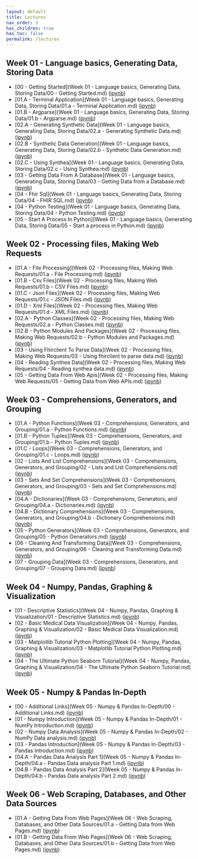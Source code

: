 ```yaml
---
layout: default
title: Lectures
nav_order: 3
has_children: true
has_toc: false
permalink: /lectures
---
```


## Week 01 - Language basics, Generating Data, Storing Data

* [00 - Getting Started](Week 01 - Language basics, Generating Data, Storing Data/00 - Getting Started.md) \([ipynb](https://github.com/BrianKolowitz/data-focused-python/blob/master/lectures/Week%2001%20-%20Language%20basics%2C%20Generating%20Data%2C%20Storing%20Data/00%20-%20Getting%20Started.ipynb)\)
* [01.A - Terminal Application](Week 01 - Language basics, Generating Data, Storing Data/01.a - Terminal Application.md) \([ipynb](https://github.com/BrianKolowitz/data-focused-python/blob/master/lectures/Week%2001%20-%20Language%20basics%2C%20Generating%20Data%2C%20Storing%20Data/01.a%20-%20Terminal%20Application.ipynb)\)
* [01.B - Argparse](Week 01 - Language basics, Generating Data, Storing Data/01.b - Argparse.md) \([ipynb](https://github.com/BrianKolowitz/data-focused-python/blob/master/lectures/Week%2001%20-%20Language%20basics%2C%20Generating%20Data%2C%20Storing%20Data/01.b%20-%20Argparse.ipynb)\)
* [02.A - Generating Synthetic Data](Week 01 - Language basics, Generating Data, Storing Data/02.a - Generating Synthetic Data.md) \([ipynb](https://github.com/BrianKolowitz/data-focused-python/blob/master/lectures/Week%2001%20-%20Language%20basics%2C%20Generating%20Data%2C%20Storing%20Data/02.a%20-%20Generating%20Synthetic%20Data.ipynb)\)
* [02.B - Synthetic Data Generation](Week 01 - Language basics, Generating Data, Storing Data/02.b - Synthetic Data Generation.md) \([ipynb](https://github.com/BrianKolowitz/data-focused-python/blob/master/lectures/Week%2001%20-%20Language%20basics%2C%20Generating%20Data%2C%20Storing%20Data/02.b%20-%20Synthetic%20Data%20Generation.ipynb)\)
* [02.C - Using Synthea](Week 01 - Language basics, Generating Data, Storing Data/02.c - Using Synthea.md) \([ipynb](https://github.com/BrianKolowitz/data-focused-python/blob/master/lectures/Week%2001%20-%20Language%20basics%2C%20Generating%20Data%2C%20Storing%20Data/02.c%20-%20Using%20Synthea.ipynb)\)
* [03 - Getting Data From A Database](Week 01 - Language basics, Generating Data, Storing Data/03 - Getting Data from a Database.md) \([ipynb](https://github.com/BrianKolowitz/data-focused-python/blob/master/lectures/Week%2001%20-%20Language%20basics%2C%20Generating%20Data%2C%20Storing%20Data/03%20-%20Getting%20Data%20from%20a%20Database.ipynb)\)
* [04 - Fhir Sql](Week 01 - Language basics, Generating Data, Storing Data/04 - FHIR SQL.md) \([ipynb](https://github.com/BrianKolowitz/data-focused-python/blob/master/lectures/Week%2001%20-%20Language%20basics%2C%20Generating%20Data%2C%20Storing%20Data/04%20-%20FHIR%20SQL.ipynb)\)
* [04 - Python Testing](Week 01 - Language basics, Generating Data, Storing Data/04 - Python Testing.md) \([ipynb](https://github.com/BrianKolowitz/data-focused-python/blob/master/lectures/Week%2001%20-%20Language%20basics%2C%20Generating%20Data%2C%20Storing%20Data/04%20-%20Python%20Testing.ipynb)\)
* [05 - Start A Process In Python](Week 01 - Language basics, Generating Data, Storing Data/05 - Start a process in Python.md) \([ipynb](https://github.com/BrianKolowitz/data-focused-python/blob/master/lectures/Week%2001%20-%20Language%20basics%2C%20Generating%20Data%2C%20Storing%20Data/05%20-%20Start%20a%20process%20in%20Python.ipynb)\)

## Week 02 - Processing files, Making Web Requests

* [01.A - File Processing](Week 02 - Processing files, Making Web Requests/01.a - File Processing.md) \([ipynb](https://github.com/BrianKolowitz/data-focused-python/blob/master/lectures/Week%2002%20-%20Processing%20files%2C%20Making%20Web%20Requests/01.a%20-%20File%20Processing.ipynb)\)
* [01.B - Csv Files](Week 02 - Processing files, Making Web Requests/01.b - CSV Files.md) \([ipynb](https://github.com/BrianKolowitz/data-focused-python/blob/master/lectures/Week%2002%20-%20Processing%20files%2C%20Making%20Web%20Requests/01.b%20-%20CSV%20Files.ipynb)\)
* [01.C - Json Files](Week 02 - Processing files, Making Web Requests/01.c - JSON Files.md) \([ipynb](https://github.com/BrianKolowitz/data-focused-python/blob/master/lectures/Week%2002%20-%20Processing%20files%2C%20Making%20Web%20Requests/01.c%20-%20JSON%20Files.ipynb)\)
* [01.D - Xml Files](Week 02 - Processing files, Making Web Requests/01.d - XML Files.md) \([ipynb](https://github.com/BrianKolowitz/data-focused-python/blob/master/lectures/Week%2002%20-%20Processing%20files%2C%20Making%20Web%20Requests/01.d%20-%20XML%20Files.ipynb)\)
* [02.A - Python Classes](Week 02 - Processing files, Making Web Requests/02.a - Python Classes.md) \([ipynb](https://github.com/BrianKolowitz/data-focused-python/blob/master/lectures/Week%2002%20-%20Processing%20files%2C%20Making%20Web%20Requests/02.a%20-%20Python%20Classes.ipynb)\)
* [02.B - Python Modules And Packages](Week 02 - Processing files, Making Web Requests/02.b - Python Modules and Packages.md) \([ipynb](https://github.com/BrianKolowitz/data-focused-python/blob/master/lectures/Week%2002%20-%20Processing%20files%2C%20Making%20Web%20Requests/02.b%20-%20Python%20Modules%20and%20Packages.ipynb)\)
* [03 - Using Fhirclient To Parse Data](Week 02 - Processing files, Making Web Requests/03 - Using fhirclient to parse data.md) \([ipynb](https://github.com/BrianKolowitz/data-focused-python/blob/master/lectures/Week%2002%20-%20Processing%20files%2C%20Making%20Web%20Requests/03%20-%20Using%20fhirclient%20to%20parse%20data.ipynb)\)
* [04 - Reading Synthea Data](Week 02 - Processing files, Making Web Requests/04 - Reading synthea data.md) \([ipynb](https://github.com/BrianKolowitz/data-focused-python/blob/master/lectures/Week%2002%20-%20Processing%20files%2C%20Making%20Web%20Requests/04%20-%20Reading%20synthea%20data.ipynb)\)
* [05 - Getting Data From Web Apis](Week 02 - Processing files, Making Web Requests/05 - Getting Data from Web APIs.md) \([ipynb](https://github.com/BrianKolowitz/data-focused-python/blob/master/lectures/Week%2002%20-%20Processing%20files%2C%20Making%20Web%20Requests/05%20-%20Getting%20Data%20from%20Web%20APIs.ipynb)\)

## Week 03 - Comprehensions, Generators, and Grouping

* [01.A - Python Functions](Week 03 - Comprehensions, Generators, and Grouping/01.a - Python Functions.md) \([ipynb](https://github.com/BrianKolowitz/data-focused-python/blob/master/lectures/Week%2003%20-%20Comprehensions%2C%20Generators%2C%20and%20Grouping/01.a%20-%20Python%20Functions.ipynb)\)
* [01.B - Python Tuples](Week 03 - Comprehensions, Generators, and Grouping/01.b - Python Tuples.md) \([ipynb](https://github.com/BrianKolowitz/data-focused-python/blob/master/lectures/Week%2003%20-%20Comprehensions%2C%20Generators%2C%20and%20Grouping/01.b%20-%20Python%20Tuples.ipynb)\)
* [01.C - Loops](Week 03 - Comprehensions, Generators, and Grouping/01.c - Loops.md) \([ipynb](https://github.com/BrianKolowitz/data-focused-python/blob/master/lectures/Week%2003%20-%20Comprehensions%2C%20Generators%2C%20and%20Grouping/01.c%20-%20Loops.ipynb)\)
* [02 - Lists And List Comprehensions](Week 03 - Comprehensions, Generators, and Grouping/02 - Lists and List Comprehensions.md) \([ipynb](https://github.com/BrianKolowitz/data-focused-python/blob/master/lectures/Week%2003%20-%20Comprehensions%2C%20Generators%2C%20and%20Grouping/02%20-%20Lists%20and%20List%20Comprehensions.ipynb)\)
* [03 - Sets And Set Comprehensions](Week 03 - Comprehensions, Generators, and Grouping/03 - Sets and Set Comprehensions.md) \([ipynb](https://github.com/BrianKolowitz/data-focused-python/blob/master/lectures/Week%2003%20-%20Comprehensions%2C%20Generators%2C%20and%20Grouping/03%20-%20Sets%20and%20Set%20Comprehensions.ipynb)\)
* [04.A - Dictionaries](Week 03 - Comprehensions, Generators, and Grouping/04.a - Dictionaries.md) \([ipynb](https://github.com/BrianKolowitz/data-focused-python/blob/master/lectures/Week%2003%20-%20Comprehensions%2C%20Generators%2C%20and%20Grouping/04.a%20-%20Dictionaries.ipynb)\)
* [04.B - Dictionary Comprehensions](Week 03 - Comprehensions, Generators, and Grouping/04.b - Dictionary Comprehensions.md) \([ipynb](https://github.com/BrianKolowitz/data-focused-python/blob/master/lectures/Week%2003%20-%20Comprehensions%2C%20Generators%2C%20and%20Grouping/04.b%20-%20Dictionary%20Comprehensions.ipynb)\)
* [05 - Python Generators](Week 03 - Comprehensions, Generators, and Grouping/05 - Python Generators.md) \([ipynb](https://github.com/BrianKolowitz/data-focused-python/blob/master/lectures/Week%2003%20-%20Comprehensions%2C%20Generators%2C%20and%20Grouping/05%20-%20Python%20Generators.ipynb)\)
* [06 - Cleaning And Transforming Data](Week 03 - Comprehensions, Generators, and Grouping/06 - Cleaning and Transforming Data.md) \([ipynb](https://github.com/BrianKolowitz/data-focused-python/blob/master/lectures/Week%2003%20-%20Comprehensions%2C%20Generators%2C%20and%20Grouping/06%20-%20Cleaning%20and%20Transforming%20Data.ipynb)\)
* [07 - Grouping Data](Week 03 - Comprehensions, Generators, and Grouping/07 - Grouping Data.md) \([ipynb](https://github.com/BrianKolowitz/data-focused-python/blob/master/lectures/Week%2003%20-%20Comprehensions%2C%20Generators%2C%20and%20Grouping/07%20-%20Grouping%20Data.ipynb)\)

## Week 04 - Numpy, Pandas, Graphing & Visualization

* [01 - Descriptive Statistics](Week 04 - Numpy, Pandas, Graphing & Visualization/01 - Descriptive Statistics.md) \([ipynb](https://github.com/BrianKolowitz/data-focused-python/blob/master/lectures/Week%2004%20-%20Numpy%2C%20Pandas%2C%20Graphing%20%26%20Visualization/01%20-%20Descriptive%20Statistics.ipynb)\)
* [02 - Basic Medical Data Visualization](Week 04 - Numpy, Pandas, Graphing & Visualization/02 - Basic Medical Data Visualization.md) \([ipynb](https://github.com/BrianKolowitz/data-focused-python/blob/master/lectures/Week%2004%20-%20Numpy%2C%20Pandas%2C%20Graphing%20%26%20Visualization/02%20-%20Basic%20Medical%20Data%20Visualization.ipynb)\)
* [03 - Matplotlib Tutorial Python Plotting](Week 04 - Numpy, Pandas, Graphing & Visualization/03 - Matplotlib Tutorial Python Plotting.md) \([ipynb](https://github.com/BrianKolowitz/data-focused-python/blob/master/lectures/Week%2004%20-%20Numpy%2C%20Pandas%2C%20Graphing%20%26%20Visualization/03%20-%20Matplotlib%20Tutorial%20Python%20Plotting.ipynb)\)
* [04 - The Ultimate Python Seaborn Tutorial](Week 04 - Numpy, Pandas, Graphing & Visualization/04 - The Ultimate Python Seaborn Tutorial.md) \([ipynb](https://github.com/BrianKolowitz/data-focused-python/blob/master/lectures/Week%2004%20-%20Numpy%2C%20Pandas%2C%20Graphing%20%26%20Visualization/04%20-%20The%20Ultimate%20Python%20Seaborn%20Tutorial.ipynb)\)

## Week 05 - Numpy & Pandas In-Depth

* [00 - Additional Links](Week 05 - Numpy & Pandas In-Depth/00 - Additional Links.md) \([ipynb](https://github.com/BrianKolowitz/data-focused-python/blob/master/lectures/Week%2005%20-%20Numpy%20%26%20Pandas%20In-Depth/00%20-%20Additional%20Links.ipynb)\)
* [01 - Numpy Introduction](Week 05 - Numpy & Pandas In-Depth/01 - NumPy Introduction.md) \([ipynb](https://github.com/BrianKolowitz/data-focused-python/blob/master/lectures/Week%2005%20-%20Numpy%20%26%20Pandas%20In-Depth/01%20-%20NumPy%20Introduction.ipynb)\)
* [02 - Numpy Data Analysis](Week 05 - Numpy & Pandas In-Depth/02 - NumPy Data analysis.md) \([ipynb](https://github.com/BrianKolowitz/data-focused-python/blob/master/lectures/Week%2005%20-%20Numpy%20%26%20Pandas%20In-Depth/02%20-%20NumPy%20Data%20analysis.ipynb)\)
* [03 - Pandas Introduction](Week 05 - Numpy & Pandas In-Depth/03 - Pandas Introduction.md) \([ipynb](https://github.com/BrianKolowitz/data-focused-python/blob/master/lectures/Week%2005%20-%20Numpy%20%26%20Pandas%20In-Depth/03%20-%20Pandas%20Introduction.ipynb)\)
* [04.A - Pandas Data Analysis Part 1](Week 05 - Numpy & Pandas In-Depth/04.a - Pandas Data analysis Part 1.md) \([ipynb](https://github.com/BrianKolowitz/data-focused-python/blob/master/lectures/Week%2005%20-%20Numpy%20%26%20Pandas%20In-Depth/04.a%20-%20Pandas%20Data%20analysis%20Part%201.ipynb)\)
* [04.B - Pandas Data Analysis Part 2](Week 05 - Numpy & Pandas In-Depth/04.b - Pandas Data analysis Part 2.md) \([ipynb](https://github.com/BrianKolowitz/data-focused-python/blob/master/lectures/Week%2005%20-%20Numpy%20%26%20Pandas%20In-Depth/04.b%20-%20Pandas%20Data%20analysis%20Part%202.ipynb)\)

## Week 06 - Web Scraping, Databases, and Other Data Sources

* [01.A - Getting Data From Web Pages](Week 06 - Web Scraping, Databases, and Other Data Sources/01.a - Getting Data from Web Pages.md) \([ipynb](https://github.com/BrianKolowitz/data-focused-python/blob/master/lectures/Week%2006%20-%20Web%20Scraping%2C%20Databases%2C%20and%20Other%20Data%20Sources/01.a%20-%20Getting%20Data%20from%20Web%20Pages.ipynb)\)
* [01.B - Getting Data From Web Pages](Week 06 - Web Scraping, Databases, and Other Data Sources/01.b - Getting Data from Web Pages.md) \([ipynb](https://github.com/BrianKolowitz/data-focused-python/blob/master/lectures/Week%2006%20-%20Web%20Scraping%2C%20Databases%2C%20and%20Other%20Data%20Sources/01.b%20-%20Getting%20Data%20from%20Web%20Pages.ipynb)\)